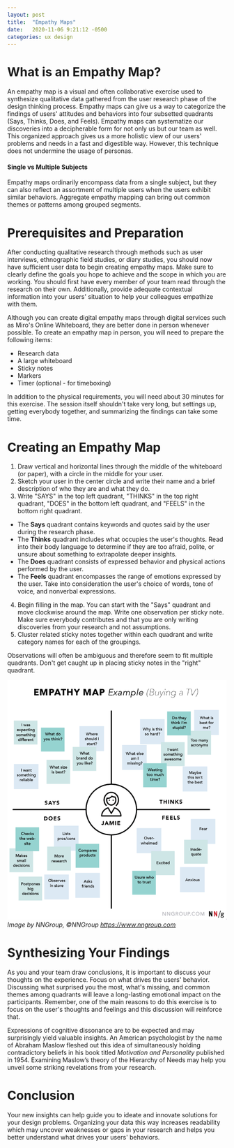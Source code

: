 ```yaml
---
layout: post
title:  "Empathy Maps"
date:   2020-11-06 9:21:12 -0500
categories: ux design
---
```


# What is an Empathy Map?
An empathy map is a visual and often collaborative exercise used to synthesize qualitative data gathered from the user research phase of the design thinking process. Empathy maps can give us a way to categorize the findings of users' attitudes and behaviors into four subsetted quadrants (Says, Thinks, Does, and Feels). Empathy maps can systematize our discoveries into a decipherable form for not only us but our team as well. This organized approach gives us a more holistic view of our users' problems and needs in a fast and digestible way. However, this technique does not undermine the usage of personas.

#### Single vs Multiple Subjects
Empathy maps ordinarily encompass data from a single subject, but they can also reflect an assortment of multiple users when the users exhibit similar behaviors. Aggregate empathy mapping can bring out common themes or patterns among grouped segments.

# Prerequisites and Preparation
After conducting qualitative research through methods such as user interviews, ethnographic field studies, or diary studies, you should now have sufficient user data to begin creating empathy maps. Make sure to clearly define the goals you hope to achieve and the scope in which you are working. You should first have every member of your team read through the research on their own. Additionally, provide adequate contextual information into your users' situation to help your colleagues empathize with them.

Although you can create digital empathy maps through digital services such as Miro's Online Whiteboard, they are better done in person whenever possible. To create an empathy map in person, you will need to prepare the following items:
- Research data
- A large whiteboard
- Sticky notes
- Markers
- Timer (optional - for timeboxing)

In addition to the physical requirements, you will need about 30 minutes for this exercise. The session itself shouldn't take very long, but settings up, getting everybody together, and summarizing the findings can take some time.

<!--

![Empathy Map](/assets/img/empathy-map.png)

*Image by NNGroup, ©NNGroup https://www.nngroup.com*

-->

# Creating an Empathy Map
1. Draw vertical and horizontal lines through the middle of the whiteboard (or paper), with a circle in the middle for your user.
2. Sketch your user in the center circle and write their name and a brief description of who they are and what they do.
3. Write "SAYS" in the top left quadrant, "THINKS" in the top right quadrant, "DOES" in the bottom left quadrant,  and "FEELS" in the bottom right quadrant.
- The **Says** quadrant contains keywords and quotes said by the user during the research phase.
- The **Thinks** quadrant includes what occupies the user's thoughts. Read into their body language to determine if they are too afraid, polite, or unsure about something to extrapolate deeper insights.
- The **Does** quadrant consists of expressed behavior and physical actions performed by the user.
- The **Feels** quadrant encompasses the range of emotions expressed by the user. Take into consideration the user's choice of words, tone of voice, and nonverbal expressions.
4. Begin filling in the map. You can start with the "Says" quadrant and move clockwise around the map. Write one observation per sticky note. Make sure everybody contributes and that you are only writing discoveries from your research and not assumptions.
5. Cluster related sticky notes together within each quadrant and write category names for each of the groupings.

Observations will often be ambiguous and therefore seem to fit multiple quadrants. Don't get caught up in placing sticky notes in the "right" quadrant.

![Completed Empathy Map](/assets/img/completed-empathy-map.png)
*Image by NNGroup, ©NNGroup https://www.nngroup.com*

# Synthesizing Your Findings
As you and your team draw conclusions, it is important to discuss your thoughts on the experience. Focus on what drives the users' behavior. Discussing what surprised you the most, what's missing, and common themes among quadrants will leave a long-lasting emotional impact on the participants. Remember, one of the main reasons to do this exercise is to focus on the user's thoughts and feelings and this discussion will reinforce that.

Expressions of cognitive dissonance are to be expected and may surprisingly yield valuable insights. An American psychologist by the name of Abraham Maslow fleshed out this idea of simultaneously holding contradictory beliefs in his book titled *Motivation and Personality* published in 1954. Examining Maslow’s theory of the Hierarchy of Needs may help you unveil some striking revelations from your research.

# Conclusion
Your new insights can help guide you to ideate and innovate solutions for your design problems. Organizing your data this way increases readability which may uncover weaknesses or gaps in your research and helps you better understand what drives your users' behaviors.

<!---
notes





### References
Empathy Map – Why and How to Use It
https://www.interaction-design.org/literature/article/empathy-map-why-and-how-to-use-it

Empathy Mapping: The First Step in Design Thinking
https://www.nngroup.com/articles/empathy-mapping/

10 Tips to Develop Better Empathy Maps
https://xd.adobe.com/ideas/process/user-research/10-tips-develop-better-empathy-maps/

Treehouse - Design thinking – the practice of considering a user’s experience throughout the process of creating and improving a product or service.

-->
